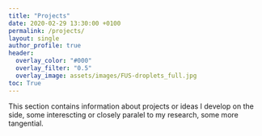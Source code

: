 ```yaml
---
title: "Projects"
date: 2020-02-29 13:30:00 +0100
permalink: /projects/
layout: single
author_profile: true
header:
  overlay_color: "#000"
  overlay_filter: "0.5"
  overlay_image: assets/images/FUS-droplets_full.jpg
toc: True
---
```


This section contains information about projects or ideas I develop on the side, some interescting or closely paralel to my research, some more tangential.
